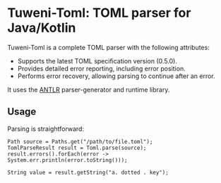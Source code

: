 # Tuweni-Toml: TOML parser for Java/Kotlin

Tuweni-Toml is a complete TOML parser with the following attributes:

* Supports the latest TOML specification version (0.5.0).
* Provides detailed error reporting, including error position.
* Performs error recovery, allowing parsing to continue after an error.

It uses the [ANTLR](https://github.com/antlr/antlr4/) parser-generator and
runtime library.

## Usage

Parsing is straightforward:

```
Path source = Paths.get("/path/to/file.toml");
TomlParseResult result = Toml.parse(source);
result.errors().forEach(error -> System.err.println(error.toString()));

String value = result.getString("a. dotted . key");
```
